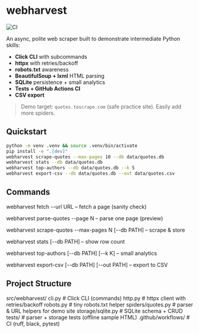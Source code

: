 
# webharvest

![CI](https://github.com/Hbollas/webharvest/actions/workflows/ci.yml/badge.svg)

An async, polite web scraper built to demonstrate intermediate Python skills:
- **Click CLI** with subcommands
- **httpx** with retries/backoff
- **robots.txt** awareness
- **BeautifulSoup + lxml** HTML parsing
- **SQLite** persistence + small analytics
- **Tests + GitHub Actions CI**
- **CSV export**

> Demo target: `quotes.toscrape.com` (safe practice site). Easily add more spiders.

## Quickstart
```bash
python -m venv .venv && source .venv/bin/activate
pip install -e ".[dev]"
webharvest scrape-quotes --max-pages 10 --db data/quotes.db
webharvest stats --db data/quotes.db
webharvest top-authors --db data/quotes.db --k 5
webharvest export-csv --db data/quotes.db --out data/quotes.csv
```
## Commands
webharvest fetch --url URL – fetch a page (sanity check)

webharvest parse-quotes --page N – parse one page (preview)

webharvest scrape-quotes --max-pages N [--db PATH] – scrape & store

webharvest stats [--db PATH] – show row count

webharvest top-authors [--db PATH] [--k K] – small analytics

webharvest export-csv [--db PATH] [--out PATH] – export to CSV

## Project Structure 
src/webharvest/
  cli.py              # Click CLI (commands)
  http.py             # httpx client with retries/backoff
  robots.py           # tiny robots.txt helper
  spiders/quotes.py   # parser & URL helpers for demo site
  storage/sqlite.py   # SQLite schema + CRUD
tests/                # parser + storage tests (offline sample HTML)
.github/workflows/    # CI (ruff, black, pytest)

